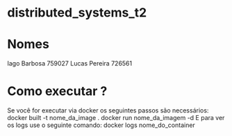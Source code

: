 # distributed_systems_t2
# Nomes 
Iago Barbosa 759027
Lucas Pereira 726561

# Como executar ?
Se você for executar via docker os seguintes passos são necessários: 
  docker built -t nome_da_image .
  docker run nome_da_imagem -d
  E para ver os logs use o seguinte comando:
    docker logs nome_do_container

